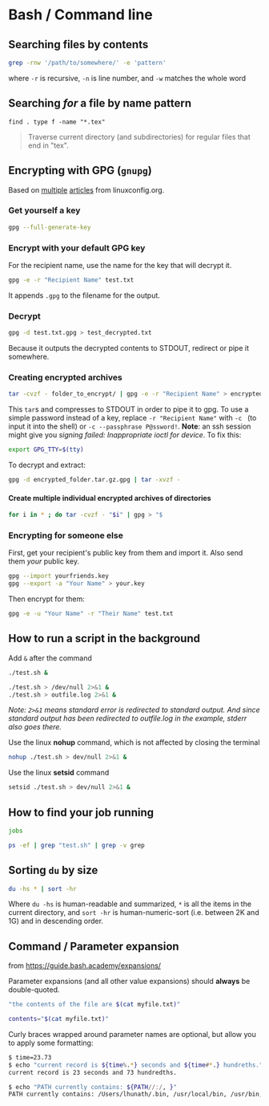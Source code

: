 # Bash / Command line

## Searching files by contents
```bash
grep -rnw '/path/to/somewhere/' -e 'pattern'
```
where `-r` is recursive, `-n` is line number, and `-w` matches the whole word

## Searching _for_ a file by name pattern
```
find . type f -name "*.tex"
```
> Traverse current directory (and subdirectories) for regular files that end in "tex".

## Encrypting with GPG (`gnupg`)
Based on [multiple](https://linuxconfig.org/how-to-encrypt-and-decrypt-individual-files-with-gpg/)
[articles](https://linuxconfig.org/how-to-create-compressed-encrypted-archives-with-tar-and-gpg/)
from linuxconfig.org.

### Get yourself a key
```bash
gpg --full-generate-key
```

### Encrypt with your default GPG key
For the recipient name, use the name for the key that will decrypt it.
```bash
gpg -e -r "Recipient Name" test.txt
```
It appends `.gpg` to the filename for the output.

### Decrypt
```bash
gpg -d test.txt.gpg > test_decrypted.txt
```
Because it outputs the decrypted contents to STDOUT, redirect or pipe it somewhere.

### Creating encrypted archives
```bash
tar -cvzf - folder_to_encrypt/ | gpg -e -r "Recipient Name" > encrypted_folder.tar.gz.gpg
```
This `tar`s and compresses to STDOUT in order to pipe it to gpg. To use a simple password instead 
of a key, replace `-r "Recipient Name"` with `-c ` (to input it into the shell) or `-c --passphrase
P@ssword!`. **Note**: an ssh session might give you  _signing failed: Inappropriate ioctl for 
device_. To fix this:
```bash
export GPG_TTY=$(tty)
```

To decrypt and extract:
```bash
gpg -d encrypted_folder.tar.gz.gpg | tar -xvzf -
```

#### Create multiple individual encrypted archives of directories
```bash
for i in * ; do tar -cvzf - "$i" | gpg > "$
```

### Encrypting for someone else
First, get your recipient's public key from them and import it. Also send them _your_ public key.
```bash
gpg --import yourfriends.key
gpg --export -a "Your Name" > your.key
```
Then encrypt for them:
```bash
gpg -e -u "Your Name" -r "Their Name" test.txt
```

## How to run a script in the background

Add `&` after the command
```bash
./test.sh &

./test.sh > /dev/null 2>&1 &
./test.sh > outfile.log 2>&1 &
```
_Note: `2>&1` means standard error is redirected to standard output. And since
standard output has been redirected to outfile.log in the example, stderr also
goes there._

Use the linux **nohup** command, which is not affected by closing the terminal
```bash
nohup ./test.sh > dev/null 2>&1 &
```

Use the linux **setsid** command
```bash
setsid ./test.sh > dev/null 2>&1 &
```

## How to find your job running
```bash
jobs

ps -ef | grep "test.sh" | grep -v grep
```

## Sorting `du` by size
```bash
du -hs * | sort -hr
```
Where `du -hs` is human-readable and summarized, `*` is all the items in the current directory, 
and `sort -hr` is human-numeric-sort (i.e. between 2K and 1G) and in descending order.

## Command / Parameter expansion
from https://guide.bash.academy/expansions/

Parameter expansions (and all other value expansions) should **always** be double-quoted.
```bash
"the contents of the file are $(cat myfile.txt)"

contents="$(cat myfile.txt)"
```

Curly braces wrapped around parameter names are optional, but allow you to apply some formatting:
```bash
$ time=23.73
$ echo "current record is ${time%.*} seconds and ${time#*.} hundreths."
current record is 23 seconds and 73 hundredths.

$ echo "PATH currently contains: ${PATH//:/, }"
PATH currently contains: /Users/lhunath/.bin, /usr/local/bin, /usr/bin, /bin, /usr/libexec
```
